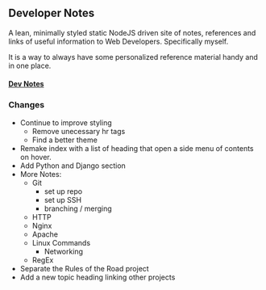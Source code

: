 ## Developer Notes

A lean, minimally styled static NodeJS driven site of notes, references and links of useful information to Web Developers.  Specifically myself.

It is a way to always have some personalized reference material handy and in one place.

#### [Dev Notes](https://developer-notes.herokuapp.com/)  

### Changes

* Continue to improve styling
    * Remove unecessary hr tags
    * Find a better theme
* Remake index with a list of heading that open a side menu of contents on hover.
* Add Python and Django section
* More Notes:
    * Git
        * set up repo
        * set up SSH
        * branching / merging
    * HTTP
    * Nginx
    * Apache
    * Linux Commands
        * Networking
    * RegEx
* Separate the Rules of the Road project
* Add a new topic heading linking other projects

